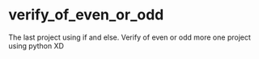 # verify_of_even_or_odd
The last project using if and else. Verify of even or odd more one project using python XD
